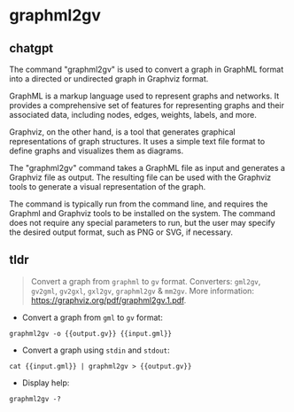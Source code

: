 # graphml2gv 
## chatgpt 
The command "graphml2gv" is used to convert a graph in GraphML format into a directed or undirected graph in Graphviz format. 

GraphML is a markup language used to represent graphs and networks. It provides a comprehensive set of features for representing graphs and their associated data, including nodes, edges, weights, labels, and more.

Graphviz, on the other hand, is a tool that generates graphical representations of graph structures. It uses a simple text file format to define graphs and visualizes them as diagrams.

The "graphml2gv" command takes a GraphML file as input and generates a Graphviz file as output. The resulting file can be used with the Graphviz tools to generate a visual representation of the graph.

The command is typically run from the command line, and requires the Graphml and Graphviz tools to be installed on the system. The command does not require any special parameters to run, but the user may specify the desired output format, such as PNG or SVG, if necessary. 

## tldr 
 
> Convert a graph from `graphml` to `gv` format.
> Converters: `gml2gv`, `gv2gml`, `gv2gxl`, `gxl2gv`, `graphml2gv` & `mm2gv`.
> More information: <https://graphviz.org/pdf/graphml2gv.1.pdf>.

- Convert a graph from `gml` to `gv` format:

`graphml2gv -o {{output.gv}} {{input.gml}}`

- Convert a graph using `stdin` and `stdout`:

`cat {{input.gml}} | graphml2gv > {{output.gv}}`

- Display help:

`graphml2gv -?`
